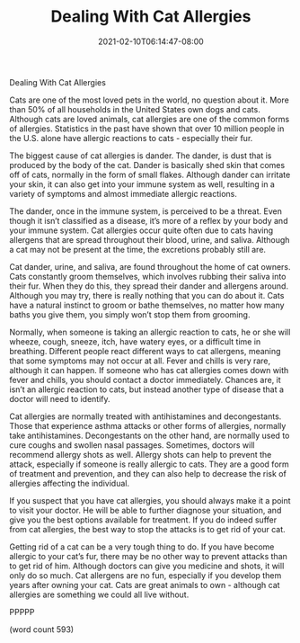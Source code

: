 ﻿---
title: "Dealing With Cat Allergies"
date: 2021-02-10T06:14:47-08:00
description: "Cats Tips for Web Success"
featured_image: "/images/Cats.jpg"
tags: ["Cats"]
---

Dealing With Cat Allergies

Cats are one of the most loved pets in the world, no question about it.  More than 50% of all households in the United States own dogs and cats.  Although cats are loved animals, cat allergies are one of the common forms of allergies.  Statistics in the past have shown that over 10 million people in the U.S. alone have allergic reactions to cats - especially their fur.

The biggest cause of cat allergies is dander.  The dander, is dust that is produced by the body of the cat.  Dander is basically shed skin that comes off of cats, normally in the form of small flakes.  Although dander can irritate your skin, it can also get into your immune system as well, resulting in a variety of symptoms and almost immediate allergic reactions.

The dander, once in the immune system, is perceived to be a threat.  Even though it isn’t classified as a disease, it’s more of a reflex by your body and your immune system.  Cat allergies occur quite often due to cats having allergens that are spread throughout their blood, urine, and saliva.  Although a cat may not be present at the time, the excretions probably still are.

Cat dander, urine, and saliva, are found throughout the home of cat owners.  Cats constantly groom themselves, which involves rubbing their saliva into their fur.  When they do this, they spread their dander and allergens around.  Although you may try, there is really nothing that you can do about it.  Cats have a natural instinct to groom or bathe themselves, no matter how many baths you give them, you simply won’t stop them from grooming.

Normally, when someone is taking an allergic reaction to cats, he or she will wheeze, cough, sneeze, itch, have watery eyes, or a difficult time in breathing.  Different people react different ways to cat allergens, meaning that some symptoms may not occur at all.  Fever and chills is very rare, although it can happen.  If someone who has cat allergies comes down with fever and chills, you should contact a doctor immediately.  Chances are, it isn’t an allergic reaction to cats, but instead another type of disease that a doctor will need to identify.

Cat allergies are normally treated with antihistamines and decongestants.  Those that experience asthma attacks or other forms of allergies, normally take antihistamines.  Decongestants on the other hand, are normally used to cure coughs and swollen nasal passages.  Sometimes, doctors will recommend allergy shots as well.  Allergy shots can help to prevent the attack, especially if someone is really allergic to cats.  They are a good form of treatment and prevention, and they can also help to decrease the risk of allergies affecting the individual.

If you suspect that you have cat allergies, you should always make it a point to visit your doctor.  He will be able to further diagnose your situation, and give you the best options available for treatment.  If you do indeed suffer from cat allergies, the best way to stop the attacks is to get rid of your cat.  

Getting rid of a cat can be a very tough thing to do.  If you have become allergic to your cat’s fur, there may be no other way to prevent attacks than to get rid of him.  Although doctors can give you medicine and shots, it will only do so much.  Cat allergens are no fun, especially if you develop them years after owning your cat.  Cats are great animals to own - although cat allergies are something we could all live without.

PPPPP

(word count 593)

